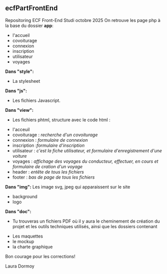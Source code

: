 ## ecfPartFrontEnd
Repositoring ECF Front-End Studi octobre 2025
On retrouve les page php à la base du dossier **app**:
- l'accueil
- covoiturage 
- connexion 
- inscription 
- utilisateur 
- voyages
    
**Dans "style":**
  - La stylesheet
    
**Dans "js":**
  - Les fichiers Javascript.
    
**Dans "view":**
-  Les fichiers phtml, structure avec le code html :
* l'acceuil
* covoiturage : *recherche d'un covoiturage*
* connexion : *formulaire de connexion*
* inscription :*formulaire d'inscription*
* utilisateur : *c'est la fiche utilisateur, et formulaire d'enregistrement d'une voiture*
* voyages : *affichage des voyages du conducteur, effectuer, en cours et formulaire de cration d'un voyage*
* header : *entête de tous les fichiers*
* footer : *bas de page de tous les fichiers*
  
**Dans "img":**
  Les image svg, jpeg qui apparaissent sur le site
  - background
  - logo

**Dans "doc":** 
 - Tu trouveras un fichiers PDF où il y aura le cheminement de création du projet et les outils techniques utilisés, ainsi que les dossiers contenant
  * Les maquettes
  * le mockup
  * la charte graphique
    
Bon courage pour les corrections!

Laura Dormoy
